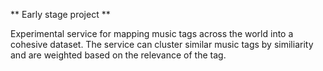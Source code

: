 ** Early stage project **

Experimental service for mapping music tags across the world into a cohesive dataset. The service can cluster similar music tags by similiarity and are weighted based on the relevance of the tag.

